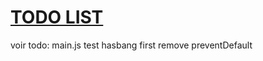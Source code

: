# [TODO LIST](https://lgiacalo.github.io/findThePrecious/todoList)

voir todo: main.js
test hasbang first
remove preventDefault
